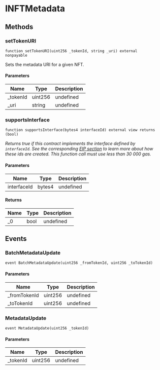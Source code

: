 # INFTMetadata









## Methods

### setTokenURI

```solidity
function setTokenURI(uint256 _tokenId, string _uri) external nonpayable
```

Sets the metadata URI for a given NFT.



#### Parameters

| Name | Type | Description |
|---|---|---|
| _tokenId | uint256 | undefined |
| _uri | string | undefined |

### supportsInterface

```solidity
function supportsInterface(bytes4 interfaceId) external view returns (bool)
```



*Returns true if this contract implements the interface defined by `interfaceId`. See the corresponding [EIP section](https://eips.ethereum.org/EIPS/eip-165#how-interfaces-are-identified) to learn more about how these ids are created. This function call must use less than 30 000 gas.*

#### Parameters

| Name | Type | Description |
|---|---|---|
| interfaceId | bytes4 | undefined |

#### Returns

| Name | Type | Description |
|---|---|---|
| _0 | bool | undefined |



## Events

### BatchMetadataUpdate

```solidity
event BatchMetadataUpdate(uint256 _fromTokenId, uint256 _toTokenId)
```





#### Parameters

| Name | Type | Description |
|---|---|---|
| _fromTokenId  | uint256 | undefined |
| _toTokenId  | uint256 | undefined |

### MetadataUpdate

```solidity
event MetadataUpdate(uint256 _tokenId)
```





#### Parameters

| Name | Type | Description |
|---|---|---|
| _tokenId  | uint256 | undefined |



